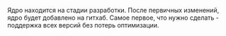 Ядро находится на стадии разработки. После первичных изменений, ядро будет добавлено на гитхаб.
Самое первое, что нужно сделать - поддержка всех версий без потерь оптимизации.
